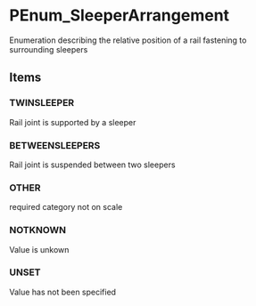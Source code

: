 # PEnum_SleeperArrangement

Enumeration describing the relative position of a rail fastening to surrounding sleepers<!-- end of definition -->

## Items

### TWINSLEEPER
Rail joint is supported by a sleeper

### BETWEENSLEEPERS
Rail joint is suspended between two sleepers

### OTHER
required category not on scale

### NOTKNOWN
Value is unkown

### UNSET
Value has not been specified
